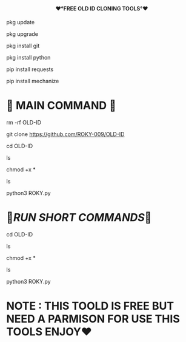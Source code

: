 # <h4 align="center">❤️°FREE OLD ID CLONING TOOLS°❤️
</h4>
pkg update

pkg upgrade

pkg install git

pkg install python

pip install requests

pip install mechanize

# 🔰 MAIN COMMAND 🔰

rm -rf OLD-ID

git clone https://github.com/ROKY-009/OLD-ID

cd OLD-ID

ls

chmod +x *

ls

python3 ROKY.py

# 🖤_RUN SHORT COMMANDS_🖤
cd OLD-ID

ls

chmod +x *

ls

python3 ROKY.py

# NOTE : THIS TOOLD IS FREE BUT  NEED A PARMISON  FOR USE THIS TOOLS ENJOY❤️
